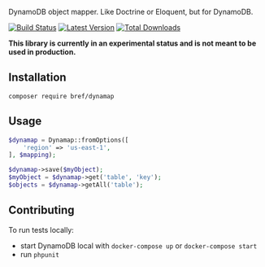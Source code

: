 DynamoDB object mapper. Like Doctrine or Eloquent, but for DynamoDB.

[![Build Status](https://img.shields.io/travis/bref/dynamap/master.svg?style=flat-square)](https://travis-ci.org/bref/dynamap)
[![Latest Version](https://img.shields.io/github/release/bref/dynamap.svg?style=flat-square)](https://packagist.org/packages/bref/dynamap)
[![Total Downloads](https://img.shields.io/packagist/dt/bref/dynamap.svg?style=flat-square)](https://packagist.org/packages/bref/dynamap)

**This library is currently in an experimental status and is not meant to be used in production.**

## Installation

```
composer require bref/dynamap
```

## Usage

```php
$dynamap = Dynamap::fromOptions([
    'region' => 'us-east-1',
], $mapping);

$dynamap->save($myObject);
$myObject = $dynamap->get('table', 'key');
$objects = $dynamap->getAll('table');
```

## Contributing

To run tests locally:

- start DynamoDB local with `docker-compose up` or `docker-compose start`
- run `phpunit`
